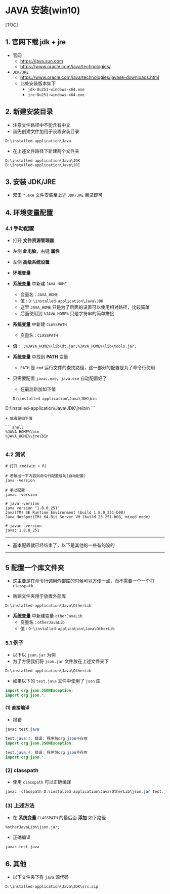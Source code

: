# JAVA 安装(win10)

[TOC]

## 1. 官网下载 jdk + jre

+ 官网
    + https://java.sun.com
    + https://www.oracle.com/java/technologies/
+ `JDK/JRE`
    +  https://www.oracle.com/java/technologies/javase-downloads.html
    + 此处安装版本如下
        +  `jdk-8u251-windows-x64.exe`
        +  `jre-8u251-windows-x64.exe`



## 2. 新建安装目录

+ 注意文件路径中不能含有中文
+ 首先创建文件加用于设置安装目录

```shell
D:\installed-application\Java
```

+ 在上述文件路径下新建两个文件夹

```shell
D:\installed-application\Java\JDK
D:\installed-application\Java\JRE
```





## 3. 安装 JDK/JRE

+ 双击 `*.exe` 文件安装至上述 `JDK/JRE` 目录即可



## 4. 环境变量配置

### 4.1 手动配置

+ 打开 **文件资源管理器**
+ 左侧 **此电脑**，右键 **属性**
+ 左侧 **高级系统设置**
+ **环境变量**
+ **系统变量** 中新建 `JAVA_HOME`
    + 变量名 : `JAVA_HOME`
    + 值 : `D:\installed-application\Java\JDK`
    + 这里 `JAVA_HOME` 只是为了后面的设置可以使用相对路径，比较简单
    + 后面使用到 `%JAVA_HOME%` 只是字符串的简单拼接
+ **系统变量** 中新建 `CLASSPATH`
  
    + 变量名 : `CLASSPATH`
+ 值 : `.;%JAVA_HOME%\lib\dt.jar;%JAVA_HOME%\lib\tools.jar;`
  
+ **系统变量** 中找到 **PATH** 变量

    + `PATH` 是 `cmd` 运行文件的查找路径，这一部分的配置是为了命令行使用
+ 只需要配置 `javac.exe`，`java.exe` 自动配置好了
    + 在最后新加如下值
    
    ```shell
    D:\installed-application\Java\JDK\bin
D:\installed-application\Java\JDK\jre\bin
    ```

    + 或者是如下值
    
    ```shell
    %JAVA_HOME%\bin
    %JAVA_HOME%\jre\bin
    ```



### 4.2 测试

```shell
# 打开 cmd(win + R)

# 若输出一下内容则命令行配置成功(自动配置)
java -version

# 手动配置
javac -version
```

```shell
# java -version
java version "1.8.0_251"
Java(TM) SE Runtime Environment (build 1.8.0_251-b08)
Java HotSpot(TM) 64-Bit Server VM (build 25.251-b08, mixed mode)

# javac -version
javac 1.8.0_251
```



---

+ 基本配置就已经结束了，以下是其他的一些有的没的

---



## 5 配置一个库文件夹

+ 这主要是在命令行调用外部库的时候可以方便一点，而不需要一个一个打 `classpath`

+ 新建文件夹用于放置外部库

```shell
D:\installed-application\Java\OtherLib
```

+ **系统变量** 中新建变量 `otherJavaLib`
    + 变量名 : `otherJavaLib`
    + 值 : `D:\installed-application\Java\OtherLib`



### 5.1 例子

+ 以下以 `json.jar` 为例
+ 为了方便我们将 `json.jar` 文件放在上述文件夹下

```shell
D:\installed-application\Java\OtherLib
```

+ 如果以下的 `test.java`  文件中使用了 `json` 库

```java
import org.json.JSONException;
import org.json.*;
```

#### (1) 直接编译

+ 报错

```java
javac test.java

test.java:3: 错误: 程序包org.json不存在
import org.json.JSONException;

test.java:4: 错误: 程序包org.json不存在
import org.json.*;
```

### (2) classpath

+ 使用 `classpath` 可以正确编译

```java
javac -classpath D:\installed-application\Java\OtherLib\json.jar test.java
```



### (3) 上述方法

+ 在 **系统变量** `CLASSPATH` 的最后面 **添加** 如下路径

```shell
%otherJavaLib%\json.jar;
```

+ 正确编译

```shell
javac test.java
```



## 6. 其他

+ 以下文件夹下有 `java` 源代码

```shell
D:\installed-application\Java\JDK\src.zip
```